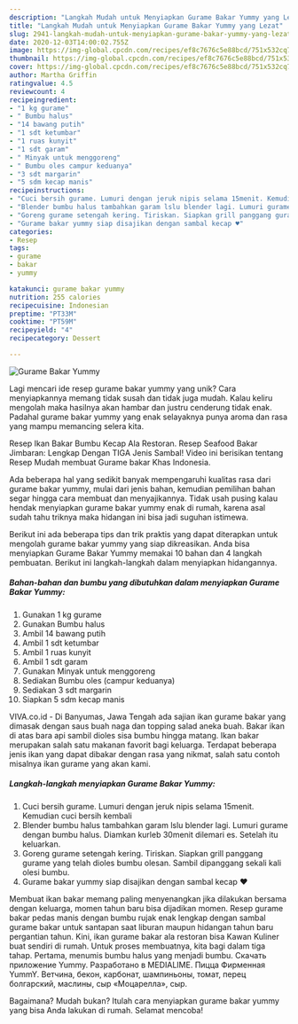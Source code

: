 ```yaml
---
description: "Langkah Mudah untuk Menyiapkan Gurame Bakar Yummy yang Lezat"
title: "Langkah Mudah untuk Menyiapkan Gurame Bakar Yummy yang Lezat"
slug: 2941-langkah-mudah-untuk-menyiapkan-gurame-bakar-yummy-yang-lezat
date: 2020-12-03T14:00:02.755Z
image: https://img-global.cpcdn.com/recipes/ef8c7676c5e88bcd/751x532cq70/gurame-bakar-yummy-foto-resep-utama.jpg
thumbnail: https://img-global.cpcdn.com/recipes/ef8c7676c5e88bcd/751x532cq70/gurame-bakar-yummy-foto-resep-utama.jpg
cover: https://img-global.cpcdn.com/recipes/ef8c7676c5e88bcd/751x532cq70/gurame-bakar-yummy-foto-resep-utama.jpg
author: Martha Griffin
ratingvalue: 4.5
reviewcount: 4
recipeingredient:
- "1 kg gurame"
- " Bumbu halus"
- "14 bawang putih"
- "1 sdt ketumbar"
- "1 ruas kunyit"
- "1 sdt garam"
- " Minyak untuk menggoreng"
- " Bumbu oles campur keduanya"
- "3 sdt margarin"
- "5 sdm kecap manis"
recipeinstructions:
- "Cuci bersih gurame. Lumuri dengan jeruk nipis selama 15menit. Kemudian cuci bersih kembali"
- "Blender bumbu halus tambahkan garam lslu blender lagi. Lumuri gurame dengan bumbu halus. Diamkan kurleb 30menit dilemari es. Setelah itu keluarkan."
- "Goreng gurame setengah kering. Tiriskan. Siapkan grill panggang gurame yang telah dioles bumbu olesan. Sambil dipanggang sekali kali olesi bumbu."
- "Gurame bakar yummy siap disajikan dengan sambal kecap ♥️"
categories:
- Resep
tags:
- gurame
- bakar
- yummy

katakunci: gurame bakar yummy 
nutrition: 255 calories
recipecuisine: Indonesian
preptime: "PT33M"
cooktime: "PT59M"
recipeyield: "4"
recipecategory: Dessert

---
```



![Gurame Bakar Yummy](https://img-global.cpcdn.com/recipes/ef8c7676c5e88bcd/751x532cq70/gurame-bakar-yummy-foto-resep-utama.jpg)

Lagi mencari ide resep gurame bakar yummy yang unik? Cara menyiapkannya memang tidak susah dan tidak juga mudah. Kalau keliru mengolah maka hasilnya akan hambar dan justru cenderung tidak enak. Padahal gurame bakar yummy yang enak selayaknya punya aroma dan rasa yang mampu memancing selera kita.

Resep Ikan Bakar Bumbu Kecap Ala Restoran. Resep Seafood Bakar Jimbaran: Lengkap Dengan TIGA Jenis Sambal! Video ini berisikan tentang Resep Mudah membuat Gurame bakar Khas Indonesia.

Ada beberapa hal yang sedikit banyak mempengaruhi kualitas rasa dari gurame bakar yummy, mulai dari jenis bahan, kemudian pemilihan bahan segar hingga cara membuat dan menyajikannya. Tidak usah pusing kalau hendak menyiapkan gurame bakar yummy enak di rumah, karena asal sudah tahu triknya maka hidangan ini bisa jadi suguhan istimewa.


Berikut ini ada beberapa tips dan trik praktis yang dapat diterapkan untuk mengolah gurame bakar yummy yang siap dikreasikan. Anda bisa menyiapkan Gurame Bakar Yummy memakai 10 bahan dan 4 langkah pembuatan. Berikut ini langkah-langkah dalam menyiapkan hidangannya.

<!--inarticleads1-->

##### Bahan-bahan dan bumbu yang dibutuhkan dalam menyiapkan Gurame Bakar Yummy:

1. Gunakan 1 kg gurame
1. Gunakan  Bumbu halus
1. Ambil 14 bawang putih
1. Ambil 1 sdt ketumbar
1. Ambil 1 ruas kunyit
1. Ambil 1 sdt garam
1. Gunakan  Minyak untuk menggoreng
1. Sediakan  Bumbu oles (campur keduanya)
1. Sediakan 3 sdt margarin
1. Siapkan 5 sdm kecap manis


VIVA.co.id - Di Banyumas, Jawa Tengah ada sajian ikan gurame bakar yang dimasak dengan saus buah naga dan topping salad aneka buah. Bakar ikan di atas bara api sambil dioles sisa bumbu hingga matang. Ikan bakar merupakan salah satu makanan favorit bagi keluarga. Terdapat beberapa jenis ikan yang dapat dibakar dengan rasa yang nikmat, salah satu contoh misalnya ikan gurame yang akan kami. 

<!--inarticleads2-->

##### Langkah-langkah menyiapkan Gurame Bakar Yummy:

1. Cuci bersih gurame. Lumuri dengan jeruk nipis selama 15menit. Kemudian cuci bersih kembali
1. Blender bumbu halus tambahkan garam lslu blender lagi. Lumuri gurame dengan bumbu halus. Diamkan kurleb 30menit dilemari es. Setelah itu keluarkan.
1. Goreng gurame setengah kering. Tiriskan. Siapkan grill panggang gurame yang telah dioles bumbu olesan. Sambil dipanggang sekali kali olesi bumbu.
1. Gurame bakar yummy siap disajikan dengan sambal kecap ♥️


Membuat ikan bakar memang paling menyenangkan jika dilakukan bersama dengan keluarga, momen tahun baru bisa dijadikan momen. Resep gurame bakar pedas manis dengan bumbu rujak enak lengkap dengan sambal gurame bakar untuk santapan saat liburan maupun hidangan tahun baru pergantian tahun. Kini, ikan gurame bakar ala restoran bisa Kawan Kuliner buat sendiri di rumah. Untuk proses membuatnya, kita bagi dalam tiga tahap. Pertama, menumis bumbu halus yang menjadi bumbu. Скачать приложение Yummy. Разработано в MEDIALIME. Пицца Фирменная YummY. Ветчина, бекон, карбонат, шампиньоны, томат, перец болгарский, маслины, сыр «Моцарелла», сыр. 

Bagaimana? Mudah bukan? Itulah cara menyiapkan gurame bakar yummy yang bisa Anda lakukan di rumah. Selamat mencoba!
